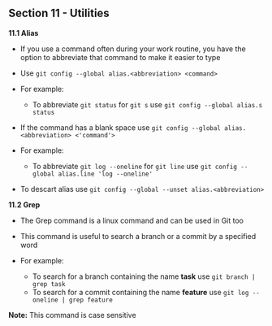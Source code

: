 ## Section 11 - Utilities

**11.1 Alias**

* If you use a command often during your work routine, you have the option to abbreviate that command to make it easier to type

* Use ```git config --global alias.<abbreviation> <command>```

* For example: 
    * To abbreviate ```git status``` for ```git s``` use ```git config --global alias.s status```

* If the command has a blank space use ```git config --global alias.<abbreviation> <'command'>```

* For example: 
    * To abbreviate ```git log --oneline``` for ```git line``` use ```git config --global alias.line 'log --oneline'```

* To descart alias use ```git config --global --unset alias.<abbreviation>```

**11.2 Grep**

* The Grep command is a linux command and can be used in Git too

* This command is useful to search a branch or a commit by a specified word

* For example:
    * To search for a branch containing the name **task** use ```git branch | grep task```
    * To search for a commit containing the name **feature** use ```git log --oneline | grep feature```

**Note:** This command is case sensitive 